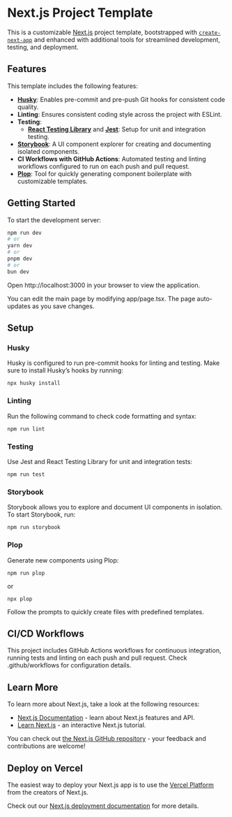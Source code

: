 # Next.js Project Template

This is a customizable [Next.js](https://nextjs.org) project template, bootstrapped with [`create-next-app`](https://nextjs.org/docs/app/api-reference/cli/create-next-app) and enhanced with additional tools for streamlined development, testing, and deployment.

## Features

This template includes the following features:

- **[Husky](https://typicode.github.io/husky/)**: Enables pre-commit and pre-push Git hooks for consistent code quality.
- **Linting**: Ensures consistent coding style across the project with ESLint.
- **Testing**:
  - **[React Testing Library](https://testing-library.com/docs/react-testing-library/intro)** and **[Jest](https://jestjs.io/)**: Setup for unit and integration testing.
- **[Storybook](https://storybook.js.org/)**: A UI component explorer for creating and documenting isolated components.
- **CI Workflows with GitHub Actions**: Automated testing and linting workflows configured to run on each push and pull request.
- **[Plop](https://plopjs.com/)**: Tool for quickly generating component boilerplate with customizable templates.

## Getting Started

To start the development server:

```bash
npm run dev
# or
yarn dev
# or
pnpm dev
# or
bun dev

```

Open http://localhost:3000 in your browser to view the application.

You can edit the main page by modifying app/page.tsx. The page auto-updates as you save changes.

## Setup

### Husky

Husky is configured to run pre-commit hooks for linting and testing. Make sure to install Husky’s hooks by running:

```
npx husky install
```

### Linting

Run the following command to check code formatting and syntax:

```
npm run lint
```

### Testing

Use Jest and React Testing Library for unit and integration tests:

```
npm run test
```

### Storybook

Storybook allows you to explore and document UI components in isolation. To start Storybook, run:

```
npm run storybook
```

### Plop

Generate new components using Plop:

```
npm run plop
```
or
```
npx plop
```

Follow the prompts to quickly create files with predefined templates.

## CI/CD Workflows

This project includes GitHub Actions workflows for continuous integration, running tests and linting on each push and pull request. Check .github/workflows for configuration details.

## Learn More

To learn more about Next.js, take a look at the following resources:

- [Next.js Documentation](https://nextjs.org/docs) - learn about Next.js features and API.
- [Learn Next.js](https://nextjs.org/learn) - an interactive Next.js tutorial.

You can check out [the Next.js GitHub repository](https://github.com/vercel/next.js) - your feedback and contributions are welcome!

## Deploy on Vercel

The easiest way to deploy your Next.js app is to use the [Vercel Platform](https://vercel.com/new?utm_medium=default-template&filter=next.js&utm_source=create-next-app&utm_campaign=create-next-app-readme) from the creators of Next.js.

Check out our [Next.js deployment documentation](https://nextjs.org/docs/app/building-your-application/deploying) for more details.
